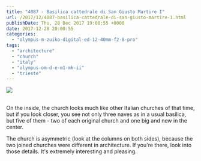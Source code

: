 ```yaml
---
title: "4087 - Basilica cattedrale di San Giusto Martire I"
url: /2017/12/4087-basilica-cattedrale-di-san-giusto-martire-i.html
publishDate: Thu, 28 Dec 2017 19:00:55 +0000
date: 2017-12-28 20:00:55
categories: 
  - "olympus-m-zuiko-digital-ed-12-40mm-f2-8-pro"
tags: 
  - "architecture"
  - "church"
  - "italy"
  - "olympus-om-d-e-m1-mk-ii"
  - "trieste"
---
```

<div class="container">
<div class="center"><a target="_blank" href="https://d25zfm9zpd7gm5.cloudfront.net/1200x1200/2017/20170526_135107_lr.jpg"><img class="webfeedsFeaturedVisual" src="https://d25zfm9zpd7gm5.cloudfront.net/0600x0600/2017/20170526_135107_lr.jpg" /></a></div>
</div>
<br />

On the inside, the church looks much like other Italian churches of that time, but if you look closer, you see not only three naves as in a usual basilica, but five of them - two of each original church and one big and new in the center. 

The church is asymmetric (look at the columns on both sides), because the two joined churches were different in architecture. If you're there, look into those details. It's extremely interesting and pleasing.
